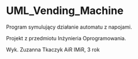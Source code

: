 # UML_Vending_Machine
Program symulujący działanie automatu z napojami.

Projekt z przedmiotu Inżynieria Oprogramowania.

Wyk. Zuzanna Tkaczyk AiR IMiR, 3 rok
